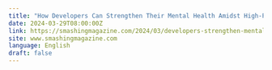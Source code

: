 ```yaml
---
title: "How Developers Can Strengthen Their Mental Health Amidst High-Pressure Projects"
date: 2024-03-29T08:00:00Z
link: https://smashingmagazine.com/2024/03/developers-strengthen-mental-health/?utm_medium=RSS&utm_source=news.12bit.vn
site: www.smashingmagazine.com
language: English
draft: false
---
```

